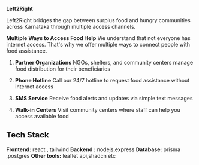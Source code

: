 
**Left2Right**

 Left2Right bridges the gap between surplus food and hungry communities across Karnataka through multiple access channels.

**Multiple Ways to Access Food Help**
We understand that not everyone has internet access. That's why we offer multiple ways to connect people with food assistance.

1. **Partner Organizations**
NGOs, shelters, and community centers manage food distribution for their beneficiaries

2. **Phone Hotline**
Call our 24/7 hotline to request food assistance without internet access

3. **SMS Service**
Receive food alerts and updates via simple text messages

4. **Walk-in Centers**
Visit community centers where staff can help you access available food


## Tech Stack
**Frontend:** react , tailwind 
**Backend :** nodejs,express
**Database:** prisma ,postgres
**Other tools:** leaflet api,shadcn etc
